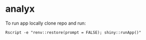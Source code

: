 # analyx

To run app locally clone repo and run:

```
Rscript -e "renv::restore(prompt = FALSE); shiny::runApp()" 
```
